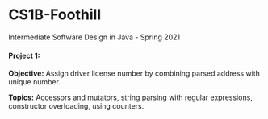 # CS1B-Foothill
Intermediate Software Design in Java - Spring 2021

#### Project 1:
**Objective:** Assign driver license number by combining parsed address with unique number.

**Topics:** Accessors and mutators, string parsing with regular expressions, constructor overloading, using counters.
